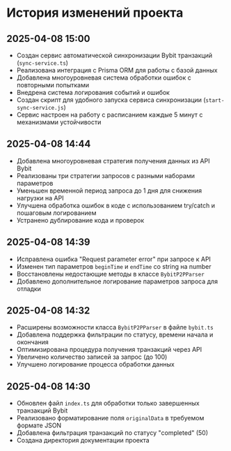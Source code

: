 # История изменений проекта

## 2025-04-08 15:00
- Создан сервис автоматической синхронизации Bybit транзакций (`sync-service.ts`)
- Реализована интеграция с Prisma ORM для работы с базой данных
- Добавлена многоуровневая система обработки ошибок с повторными попытками
- Внедрена система логирования событий и ошибок
- Создан скрипт для удобного запуска сервиса синхронизации (`start-sync-service.js`)
- Сервис настроен на работу с расписанием каждые 5 минут с механизмами устойчивости

## 2025-04-08 14:44
- Добавлена многоуровневая стратегия получения данных из API Bybit
- Реализованы три стратегии запросов с разными наборами параметров
- Уменьшен временной период запроса до 1 дня для снижения нагрузки на API
- Улучшена обработка ошибок в коде с использованием try/catch и пошаговым логированием
- Устранено дублирование кода и проверок

## 2025-04-08 14:39
- Исправлена ошибка "Request parameter error" при запросе к API
- Изменен тип параметров `beginTime` и `endTime` со string на number
- Восстановлены недостающие методы в классе `BybitP2PParser`
- Добавлено дополнительное логирование параметров запроса для отладки

## 2025-04-08 14:32
- Расширены возможности класса `BybitP2PParser` в файле `bybit.ts`
- Добавлена поддержка фильтрации по статусу, времени начала и окончания
- Оптимизирована процедура получения транзакций через API
- Увеличено количество записей за запрос (до 100)
- Улучшено логирование процесса обработки данных

## 2025-04-08 14:30
- Обновлен файл `index.ts` для обработки только завершенных транзакций Bybit
- Реализовано форматирование поля `originalData` в требуемом формате JSON
- Добавлена фильтрация транзакций по статусу "completed" (50)
- Создана директория документации проекта
